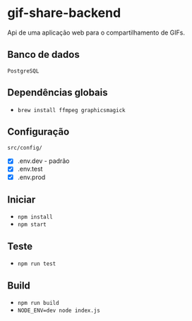 # gif-share-backend
Api de uma aplicação web para o compartilhamento de GIFs.

## Banco de dados
```
PostgreSQL
```

## Dependências globais
* `brew install ffmpeg graphicsmagick`

## Configuração

```
src/config/
```
- [x] .env.dev - padrão
- [x] .env.test
- [x] .env.prod

## Iniciar
* `npm install`
* `npm start`

## Teste
* `npm run test`

## Build
* `npm run build`
* `NODE_ENV=dev node index.js`
